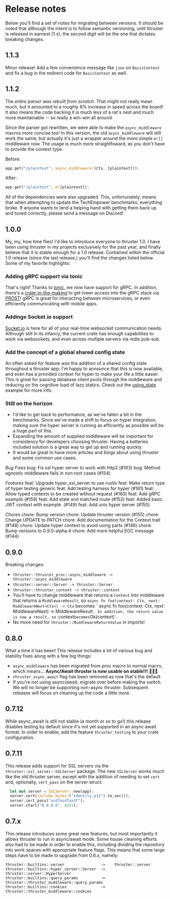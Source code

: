 # Release notes

Below you'll find a set of notes for migrating between versions. It should be noted that although the intent is to follow semantic versioning, until thruster is released in earnest (1.x), the second digit will be the one that dictates breaking changes.

## 1.1.3

Minor release! Add a few convenience message like `json` on `BasicContext` and fix a bug in the redirect code for `BasicContext` as well.

## 1.1.2

The _entire parser was rebuilt from scratch_. That might not really mean much, but it amounted to a roughly 8% increase in speed across the board! It also means the code backing it is much less of a rat's nest and much more maintainable -- so really a win-win all around.

Since the parser got rewritten, we were able to make the `async_middleware` macros more concise too! In this version, the old `async_middleware` will still work the same, but actually it's just a wrapper around the more simple `m![]` middleware now. The usage is much more straightfoward, as you don't have to provide the context type.

Before:
```rs
app.get("/plaintext", async_middleware!(Ctx, [plaintext]));
```

After:
```rs
app.get("/plaintext", m![plaintext]);
```

All of the dependencies were also upgraded. This, unfortunately, means that when attempting to update the TechEmpower benchmarks, everything broke. If anyone wants to lend a helping hand with getting them back up and tuned correctly, please send a message on Discord!

## 1.0.0

My, my, how time flies! I'd like to introduce everyone to thruster 1.0. I have been using thruster in my projects exclusively for the past year, and finally believe that it is stable enough for a 1.0 release. Contained within the official 1.0 release (since the last release,) you'll find the changes listed below. Some of my favorite highlights:

### Adding gRPC support via tonic

That's right! Thanks to [tonic](https://github.com/hyperium/tonic), we now have support for gRPC. In addition, there's a [crate-in-the-making](https://github.com/thruster-rs/thruster-grpc) to get lower access into the gRPC stack via [PROST](https://github.com/danburkert/prost)! gRPC is great for interacting between microservices, or even efficiently communicating with mobile apps.

### Addings Socket.io support

[Socket.io](https://github.com/thruster-rs/thruster-socketio) is here for all of your real-time websocket communication needs. Although still in its infancy, the current crate has enough capabilities to work via websockets, and even across multiple servers via redis pub-sub.

### Add the concept of a global shared config state

An often asked for feature was the addition of a shared config state throughout a thruster app. I'm happy to announce that this is now available, and even has a provided context for hyper to make your life a little easier. This is great for passing database client pools through the middleware and reducing on the cognitive load of lazy statics. Check out the [using_state](https://github.com/thruster-rs/Thruster/blob/master/thruster/examples/using_state.rs) example for more info.

### Still on the horizon

- I'd like to get back to performance, as we've fallen a bit in the benchmarks. Since we've made a shift to focus on hyper integration, making sure the hyper server is running as efficiently as possible will be a huge part of this.
- Expanding the amount of supplied middleware will be important for consistency for developers choosing thruster. Having a batteries included solution is a great way to get up and running quickly.
- It would be great to have more articles and blogs about using thruster and some common use cases.

*Bug Fixes*
bug: Fix ssl hyper server to work with http2 (#163)
bug: Method agnostic middleware fails in non root cases (#154)

*Features*
feat: Upgrade hyper_ssl_server to use rustls
feat: Make return type of hyper testing generic
feat: Add testing harness for hyper (#161)
feat: Allow typed contexts to be created without request (#160)
feat: Add gRPC example (#159)
feat: Add state and matched route (#152)
feat: Added basic JWT context with example. (#149)
feat: Add unix hyper server (#150)

*Chores*
chore: Bump version
chore: Update thruster version (#155)
chore: Change UPDATE to PATCH
chore: Add documentation for the Context trait (#148)
chore: Update hyper context to avoid using parts (#146)
chore: Bump versions to 0.9.0-alpha.4
chore: Add more helpful EOC message (#144)

## 0.9.0

Breaking changes:
- `thruster::thruster_proc::async_middleware -> thruster::async_middleware`
- `thruster::server::Server -> thruster::Server`
- `thruster::thruster_context -> thruster::context`
- You'll have to change middleware that returns a `Context` into middleware that returns a `MiddlewareResult`, so `async fn foo(context: Ctx, next: MiddlewareNext<Ctx>) -> Ctx` becomes ``async fn foo(context: Ctx, next: MiddlewareNext<Ctx>) -> MiddlewareResult<Ctx>`. In addition, the return value is now a result, so `context` becomes `Ok(context)`.
- No more need for `thruster::MiddlewareReturnValue` in imports!

## 0.8.0

What a time it has been! This release includes a lot of various bug and stability fixes along with a few big things:
- `async_middleware` has been migrated from proc macro to normal macro, which means... **Async/Await thruster is now usable on stable!!!** 🎉🎉🎉
- `thruster_async_await` flag has been removed as now that's the default
- If you're not using async/await, migrate over before making the switch. We will no longer be supporting non-async thruster. Subsequent releases will focus on cleaning up the code a little more.

## 0.7.12

While async_await is still not stable (a month or so to go!) this release disables testing by default since it's not yet supported in an async await format. In order to enable, add the feature `thruster_testing` to your crate configuration.

## 0.7.11

This release adds support for SSL servers via the `thruster::ssl_server::SSLServer` package. The new `SSLServer` works much like the old thruster server, except with the addition of needing to set `cert` and, optionally, `cert_pass` on the server struct.

```rust
  let mut server = SSLServer::new(app);
  server.cert(include_bytes!("identity.p12").to_vec());
  server.cert_pass("asdfasdfasdf");
  server.start("0.0.0.0", 4321);
```

## 0.7.x

This release introduces some great new features, but most importantly it allows thruster to run in async/await mode. Some house cleaning efforts also had to be made in order to enable this, including dividing the repository into work spaces with appropriate feature flags. This means that some large steps have to be made to upgrade from 0.6.x, namely:

```
thruster::builtins::server                ->    thruster::server
thruster::builtins::hyper_server::Server  ->    thruster::server::HyperServer
thruster::builtins::query_params          ->    thruster::thruster_middleware::query_params
thruster::builtins::cookies               ->    thruster::thruster_middleware::cookies
```
